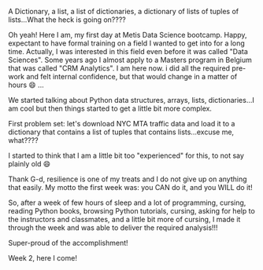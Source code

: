 A Dictionary, a list, a list of dictionaries, a dictionary of lists of tuples of lists...What the heck is going on????

Oh yeah! Here I am, my first day at Metis Data Science bootcamp. Happy, expectant to have formal training on a field I wanted to get into for a long time. Actually, I was interested in this field even before it was called "Data Sciences". Some years ago I almost apply to a Masters program in Belgium that was called "CRM Analytics".
I am here now. i did all the required pre-work and felt internal confidence, but that would change in a matter of hours :smile: ...

We started talking about Python data structures, arrays, lists, dictionaries...I am cool but then things started to get a little bit more complex.

First problem set: let's download NYC MTA traffic data and load it to a dictionary that contains a list of tuples that contains lists...excuse me, what????

I started to think that I am a little bit too "experienced" for this, to not say plainly old :smile:

Thank G-d, resilience is one of my treats and I do not give up on anything that easily. My motto the first week was: you CAN do it, and you WILL do it!

So, after a week of few hours of sleep and a lot of programming, cursing, reading Python books, browsing Python tutorials, cursing, asking for help to the instructors and classmates, and a little bit more of cursing, I made it through the week and was able to deliver the required analysis!!!

Super-proud of the accomplishment!

Week 2, here I come!




